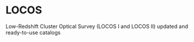 # LOCOS
Low-Redshift Cluster Optical Survey (LOCOS I and LOCOS II) updated and ready-to-use catalogs

